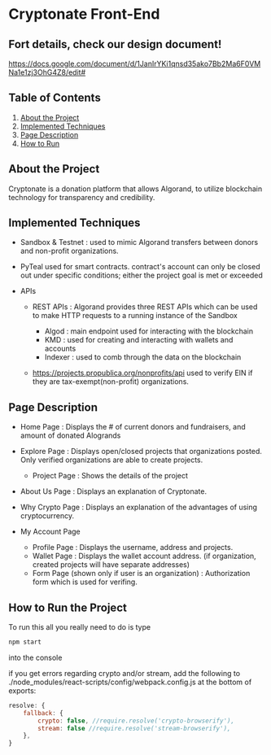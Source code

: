 # Cryptonate Front-End 

## Fort details, check our design document!
https://docs.google.com/document/d/1JanIrYKi1qnsd35ako7Bb2Ma6F0VMNa1e1zj3OhG4Z8/edit#

## Table of Contents

1. [About the Project](#about)
2. [Implemented Techniques](#tech)
3. [Page Description](#page)
4. [How to Run](#run)


## <a name="about"></a>About the Project

Cryptonate is a donation platform that allows Algorand, to utilize blockchain technology for transparency and credibility.


## <a name="tech"></a>Implemented Techniques

- Sandbox & Testnet : used to mimic Algorand transfers between donors and non-profit organizations. 

- PyTeal 
	used for smart contracts. 
	contract's account can only be closed out under specific conditions; either the project goal is met or exceeded

- APIs 
	- REST APIs : Algorand provides three REST APIs which can be used to make HTTP requests to a running instance of the Sandbox
		- Algod :  main endpoint used for interacting with the blockchain
		- KMD :  used for creating and interacting with wallets and accounts
		- Indexer : used to comb through the data on the blockchain
		
	- https://projects.propublica.org/nonprofits/api used to verify EIN if they are tax-exempt(non-profit) organizations.


## <a name="page"></a>Page Description
- Home Page : Displays the # of current donors and fundraisers, and amount of donated Alogrands

- Explore Page : Displays open/closed projects that organizations posted. Only verified organizations are able to create projects.
	- Project Page : Shows the details of the project
	
- About Us Page : Displays an explanation of Cryptonate.

- Why Crypto Page : Displays an explanation of the advantages of using cryptocurrency.

- My Account Page 
	- Profile Page : Displays the username, address and projects.
	- Wallet Page : Displays the wallet account address. (if organization, created projects will have separate addresses)
	- Form Page (shown only if user is an organization) : Authorization form which is used for verifing.


## <a name="run"></a>How to Run the Project
To run this all you really need to do is type
```bash
npm start
```
into the console

if you get errors regarding crypto and/or stream, add the following to ./node_modules/react-scripts/config/webpack.config.js at the bottom of exports:
```js
resolve: {
	fallback: {
		crypto: false, //require.resolve('crypto-browserify'),
		stream: false //require.resolve('stream-browserify'),
	},
}
```
